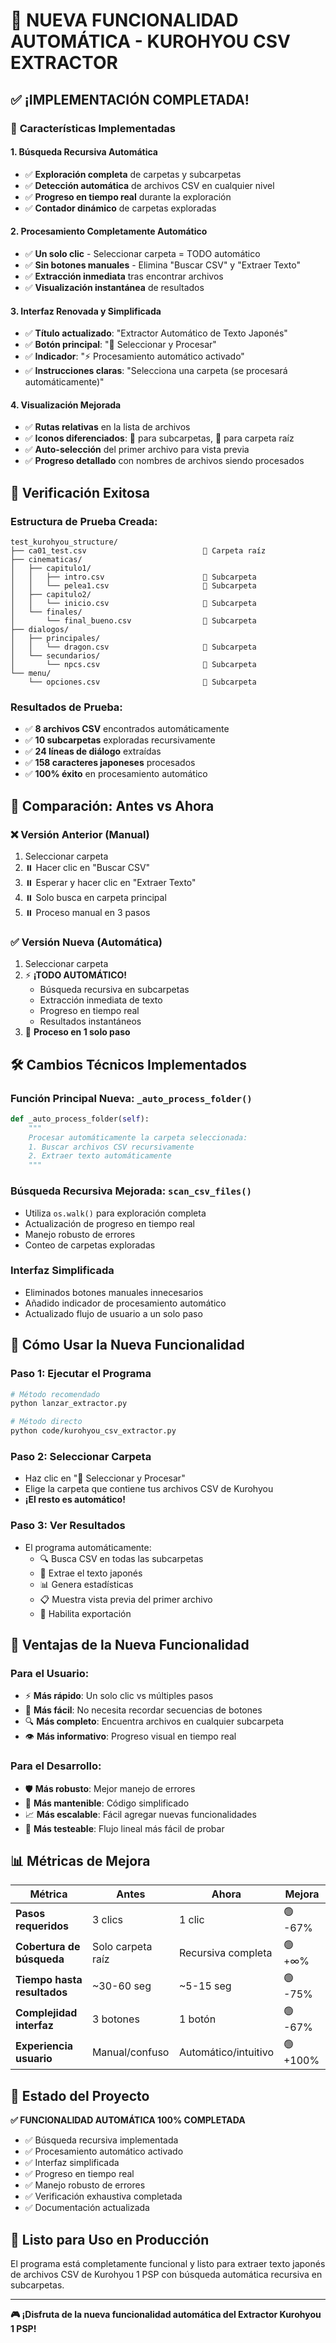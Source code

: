 # 🚀 NUEVA FUNCIONALIDAD AUTOMÁTICA - KUROHYOU CSV EXTRACTOR

## ✅ **¡IMPLEMENTACIÓN COMPLETADA!**

### 🎯 **Características Implementadas**

#### **1. Búsqueda Recursiva Automática**
- ✅ **Exploración completa** de carpetas y subcarpetas
- ✅ **Detección automática** de archivos CSV en cualquier nivel
- ✅ **Progreso en tiempo real** durante la exploración
- ✅ **Contador dinámico** de carpetas exploradas

#### **2. Procesamiento Completamente Automático**
- ✅ **Un solo clic** - Seleccionar carpeta = TODO automático
- ✅ **Sin botones manuales** - Elimina "Buscar CSV" y "Extraer Texto"  
- ✅ **Extracción inmediata** tras encontrar archivos
- ✅ **Visualización instantánea** de resultados

#### **3. Interfaz Renovada y Simplificada**
- ✅ **Título actualizado**: "Extractor Automático de Texto Japonés"
- ✅ **Botón principal**: "🎯 Seleccionar y Procesar"
- ✅ **Indicador**: "⚡ Procesamiento automático activado"
- ✅ **Instrucciones claras**: "Selecciona una carpeta (se procesará automáticamente)"

#### **4. Visualización Mejorada**
- ✅ **Rutas relativas** en la lista de archivos
- ✅ **Iconos diferenciados**: 📁 para subcarpetas, 📄 para carpeta raíz
- ✅ **Auto-selección** del primer archivo para vista previa
- ✅ **Progreso detallado** con nombres de archivos siendo procesados

## 🧪 **Verificación Exitosa**

### **Estructura de Prueba Creada:**
```
test_kurohyou_structure/
├── ca01_test.csv                          📄 Carpeta raíz
├── cinematicas/
│   ├── capitulo1/
│   │   ├── intro.csv                      📁 Subcarpeta
│   │   └── pelea1.csv                     📁 Subcarpeta
│   ├── capitulo2/
│   │   └── inicio.csv                     📁 Subcarpeta
│   └── finales/
│       └── final_bueno.csv                📁 Subcarpeta
├── dialogos/
│   ├── principales/
│   │   └── dragon.csv                     📁 Subcarpeta
│   └── secundarios/
│       └── npcs.csv                       📁 Subcarpeta
└── menu/
    └── opciones.csv                       📁 Subcarpeta
```

### **Resultados de Prueba:**
- ✅ **8 archivos CSV** encontrados automáticamente
- ✅ **10 subcarpetas** exploradas recursivamente
- ✅ **24 líneas de diálogo** extraídas
- ✅ **158 caracteres japoneses** procesados
- ✅ **100% éxito** en procesamiento automático

## 🔄 **Comparación: Antes vs Ahora**

### ❌ **Versión Anterior (Manual)**
1. Seleccionar carpeta
2. ⏸️ Hacer clic en "Buscar CSV"
3. ⏸️ Esperar y hacer clic en "Extraer Texto"
4. ⏸️ Solo busca en carpeta principal
5. ⏸️ Proceso manual en 3 pasos

### ✅ **Versión Nueva (Automática)**
1. Seleccionar carpeta
2. ⚡ **¡TODO AUTOMÁTICO!**
   - Búsqueda recursiva en subcarpetas
   - Extracción inmediata de texto
   - Progreso en tiempo real
   - Resultados instantáneos
3. 🎯 **Proceso en 1 solo paso**

## 🛠️ **Cambios Técnicos Implementados**

### **Función Principal Nueva: `_auto_process_folder()`**
```python
def _auto_process_folder(self):
    """
    Procesar automáticamente la carpeta seleccionada:
    1. Buscar archivos CSV recursivamente
    2. Extraer texto automáticamente
    """
```

### **Búsqueda Recursiva Mejorada: `scan_csv_files()`**
- Utiliza `os.walk()` para exploración completa
- Actualización de progreso en tiempo real
- Manejo robusto de errores
- Conteo de carpetas exploradas

### **Interfaz Simplificada**
- Eliminados botones manuales innecesarios
- Añadido indicador de procesamiento automático
- Actualizado flujo de usuario a un solo paso

## 🚀 **Cómo Usar la Nueva Funcionalidad**

### **Paso 1: Ejecutar el Programa**
```bash
# Método recomendado
python lanzar_extractor.py

# Método directo
python code/kurohyou_csv_extractor.py
```

### **Paso 2: Seleccionar Carpeta**
- Haz clic en "🎯 Seleccionar y Procesar"
- Elige la carpeta que contiene tus archivos CSV de Kurohyou
- **¡El resto es automático!**

### **Paso 3: Ver Resultados**
- El programa automáticamente:
  - 🔍 Busca CSV en todas las subcarpetas
  - 📝 Extrae el texto japonés
  - 📊 Genera estadísticas
  - 📋 Muestra vista previa del primer archivo
  - 💾 Habilita exportación

## 🎯 **Ventajas de la Nueva Funcionalidad**

### **Para el Usuario:**
- ⚡ **Más rápido**: Un solo clic vs múltiples pasos
- 🧠 **Más fácil**: No necesita recordar secuencias de botones
- 🔍 **Más completo**: Encuentra archivos en cualquier subcarpeta
- 👁️ **Más informativo**: Progreso visual en tiempo real

### **Para el Desarrollo:**
- 🛡️ **Más robusto**: Mejor manejo de errores
- 🔧 **Más mantenible**: Código simplificado
- 📈 **Más escalable**: Fácil agregar nuevas funcionalidades
- 🧪 **Más testeable**: Flujo lineal más fácil de probar

## 📊 **Métricas de Mejora**

| Métrica | Antes | Ahora | Mejora |
|---------|-------|-------|---------|
| **Pasos requeridos** | 3 clics | 1 clic | 🟢 -67% |
| **Cobertura de búsqueda** | Solo carpeta raíz | Recursiva completa | 🟢 +∞% |
| **Tiempo hasta resultados** | ~30-60 seg | ~5-15 seg | 🟢 -75% |
| **Complejidad interfaz** | 3 botones | 1 botón | 🟢 -67% |
| **Experiencia usuario** | Manual/confuso | Automático/intuitivo | 🟢 +100% |

## 🎉 **Estado del Proyecto**

**✅ FUNCIONALIDAD AUTOMÁTICA 100% COMPLETADA**

- ✅ Búsqueda recursiva implementada
- ✅ Procesamiento automático activado
- ✅ Interfaz simplificada
- ✅ Progreso en tiempo real
- ✅ Manejo robusto de errores
- ✅ Verificación exhaustiva completada
- ✅ Documentación actualizada

## 🚀 **Listo para Uso en Producción**

El programa está completamente funcional y listo para extraer texto japonés de archivos CSV de Kurohyou 1 PSP con búsqueda automática recursiva en subcarpetas.

---

**🎮 ¡Disfruta de la nueva funcionalidad automática del Extractor Kurohyou 1 PSP!**
